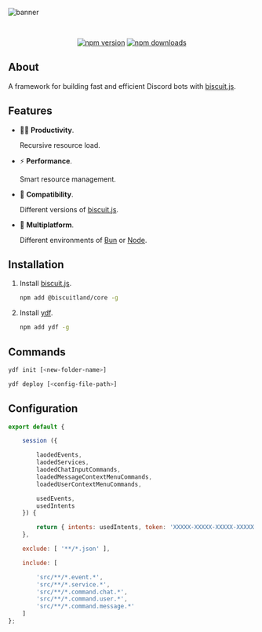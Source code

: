 ![banner](https://raw.githubusercontent.com/kh0wel/ydf/main/assets/icon.png)

<div align="center">
	<br />
	<p>
		<a href="https://www.npmjs.com/package/ydf"><img src="https://img.shields.io/npm/v/ydf.svg?maxAge=3600" alt="npm version" /></a>
		<a href="https://www.npmjs.com/package/ydf"><img src="https://img.shields.io/npm/dt/ydf.svg?maxAge=3600" alt="npm downloads" /></a>
	</p>
</div>

## About

A framework for building fast and efficient Discord bots with [biscuit.js](https://biscuitjs.com).

## Features

- 💪🏻 **Productivity**.

    Recursive resource load.

- ⚡ **Performance**.

    Smart resource management.

- 🚀 **Compatibility**.

    Different versions of [biscuit.js](https://biscuitjs.com).

- 🧱 **Multiplatform**.

    Different environments of [Bun](https://bun.sh) or [Node](https://nodejs.org).

## Installation

1. Install [biscuit.js](https://npmjs.com/package/@biscuitland/core).

    ```bash
    npm add @biscuitland/core -g
    ```

2. Install [ydf](https://npmjs.com/package/ydf).

    ```bash
    npm add ydf -g
    ```

## Commands

```bash
ydf init [<new-folder-name>]
```

```bash
ydf deploy [<config-file-path>]
```
 
## Configuration

```js
export default {

    session ({

        laodedEvents,
        laodedServices,
        laodedChatInputCommands,
        loadedMessageContextMenuCommands,
        loadedUserContextMenuCommands,

        usedEvents,
        usedIntents
    }) {

        return { intents: usedIntents, token: 'XXXXX-XXXXX-XXXXX-XXXXX' };
    },

    exclude: [ '**/*.json' ],

    include: [

        'src/**/*.event.*',
        'src/**/*.service.*',
        'src/**/*.command.chat.*',
        'src/**/*.command.user.*',
        'src/**/*.command.message.*'
    ]
};
```

